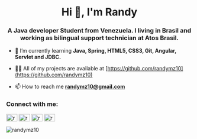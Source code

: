 <h1 align="center">Hi 👋, I'm Randy</h1>
<h3 align="center">A Java developer Student from Venezuela. I living in Brasil and working as bilingual support technician at Atos Brasil.</h3>

- 🌱 I’m currently learning **Java, Spring, HTML5, CSS3, Git, Angular, Servlet and JDBC.**

- 👨‍💻 All of my projects are available at [https://github.com/randymz10](https://github.com/randymz10)

- 📫 How to reach me **randymz10@gmail.com**

<h3 align="left">Connect with me:</h3>
<p align="left">
<a href="https://linkedin.com/in/randymz10" target="blank"><img align="center" src="https://raw.githubusercontent.com/rahuldkjain/github-profile-readme-generator/master/src/images/icons/Social/linked-in-alt.svg" alt="randymz10" height="20" width="30" /></a>
<a href="https://fb.com/randy421" target="blank"><img align="center" src="https://raw.githubusercontent.com/rahuldkjain/github-profile-readme-generator/master/src/images/icons/Social/facebook.svg" alt="randy421" height="20" width="30" /></a>
<a href="https://instagram.com/randymz10" target="blank"><img align="center" src="https://raw.githubusercontent.com/rahuldkjain/github-profile-readme-generator/master/src/images/icons/Social/instagram.svg" alt="randymz10" height="20" width="30" /></a>
<a href="https://discord.gg/randymz10#5552" target="blank"><img align="center" src="https://raw.githubusercontent.com/rahuldkjain/github-profile-readme-generator/master/src/images/icons/Social/discord.svg" alt="randymz10#5552" height="20" width="30" /></a>
</p>

<p><img align="center" src="https://github-readme-stats.vercel.app/api/top-langs?username=randymz10&show_icons=true&locale=en&layout=compact" alt="randymz10" /></p>




